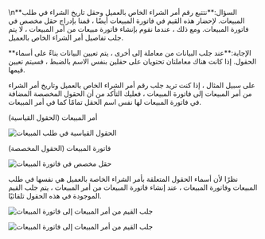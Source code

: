 \n**السؤال:**نتتبع رقم أمر الشراء الخاص بالعميل وحقل تاريخ الشراء في طلب المبيعات. لإحضار هذه القيم في فاتورة المبيعات أيضًا ، قمنا بإدراج حقل مخصص في فاتورة المبيعات. ومع ذلك ، عندما نقوم بإنشاء فاتورة مبيعات من أمر المبيعات ، لا يتم جلب تفاصيل أمر الشراء الخاص بالعميل.

**الإجابة:**عند جلب البيانات من معاملة إلى أخرى ، يتم تعيين البيانات بناءً على أسماء الحقول. إذا كانت هناك معاملتان تحتويان على حقلين بنفس الاسم بالضبط ، فسيتم تعيين قيمها.

على سبيل المثال ، إذا كنت تريد جلب رقم أمر الشراء الخاص بالعميل وتاريخ أمر الشراء من أمر المبيعات إلى فاتورة المبيعات ، فعليك التأكد من أن الحقول المخصصة المضافة في فاتورة المبيعات لها نفس اسم الحقل تمامًا كما في أمر المبيعات.

أمر المبيعات (الحقول القياسية)

![الحقول القياسية في طلب المبيعات](https://docs.erpnext.com/files/customize-fetch-data-1.png)

فاتورة المبيعات (الحقول المخصصة)

![حقل مخصص في فاتورة المبيعات](https://docs.erpnext.com/files/customize-fetch-data-2.png)

نظرًا لأن أسماء الحقول المتعلقة بأمر الشراء الخاصة بالعميل هي نفسها في طلب المبيعات وفاتورة المبيعات ، عند إنشاء فاتورة المبيعات من أمر المبيعات ، يتم جلب القيم الموجودة في هذه الحقول تلقائيًا.

![جلب القيم من أمر المبيعات إلى فاتورة المبيعات](https://docs.erpnext.com/files/customize-fetch-data-3.png)

![جلب القيم من أمر المبيعات إلى فاتورة المبيعات](https://docs.erpnext.com/files/customize-fetching-data.gif)